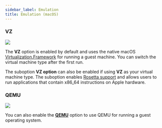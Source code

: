 ```yaml
---
sidebar_label: Emulation
title: Emulation (macOS)
---
```


<head>
  <link rel="canonical" href="https://docs.rancherdesktop.io/ui/preferences/virtual-machine/emulation"/>
</head>

### VZ

 ![](rd-versioned-asset://preferences/macOS_virtualMachine_tabEmulation_vz.png)

The **VZ** option is enabled by default and uses the native macOS [Virtualization.Framework](https://developer.apple.com/documentation/virtualization) for running a guest machine. You can switch the virtual machine type after the first run.

The suboption **VZ option** can also be enabled if using **VZ** as your virtual machine type. The suboption enables [Rosetta support](https://developer.apple.com/documentation/virtualization/running_intel_binaries_in_linux_vms_with_rosetta) and allows users to run applications that contain x86_64 instructions on Apple hardware.

### QEMU

 ![](rd-versioned-asset://preferences/macOS_virtualMachine_tabEmulation.png)

You can also enable the [**QEMU**](https://www.qemu.org/documentation/) option to use QEMU for running a guest operating system.
